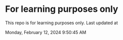 # For learning purposes only
This repo is for learning purposes only.
Last updated at

Monday, February 12, 2024 9:50:45 AM

